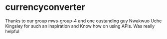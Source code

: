 # currencyconverter

Thanks to our group mws-group-4 and one oustanding guy Nwakwuo Uche Kingsley for such an inspiration and Know how on using APIs.
Was really helpful
